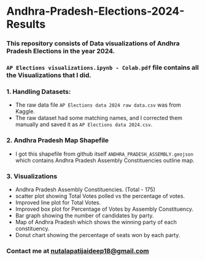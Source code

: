 # Andhra-Pradesh-Elections-2024-Results
### This repository consists of Data visualizations of Andhra Pradesh Elections in the year 2024.
### `AP Elections visualizations.ipynb - Colab.pdf` file contains all the Visualizations that I did.
### 1. Handling Datasets:
- The raw data file `AP Elections data 2024 raw data.csv` was from Kaggle.
- The raw dataset had some matching names, and I corrected them manually and saved it as `AP Elections data 2024.csv`.
  
### 2. Andhra Pradesh Map Shapefile
- I got this shapefile from github itself `ANDHRA_PRADESH_ASSEMBLY.geojson` which contains Andhra Pradesh Assembly Constituencies outline map. 


### 3. Visualizations
- Andhra Pradesh Assembly Constituencies. (Total - 175)
- scatter plot showing Total Votes polled vs the percentage of votes.
- Improved line plot for Total Votes.
- Improved box plot for Percentage of Votes by Assembly Constituency.
- Bar graph showing the number of candidates by party.
- Map of Andhra Pradesh which shows the winning party of each constituency.
- Donut chart showing the percentage of seats won by each party.


### Contact me at nutalapatijaideep18@gmail.com 
